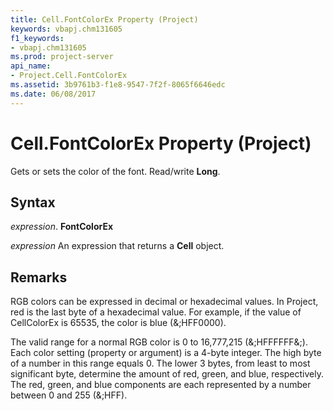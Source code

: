 ```yaml
---
title: Cell.FontColorEx Property (Project)
keywords: vbapj.chm131605
f1_keywords:
- vbapj.chm131605
ms.prod: project-server
api_name:
- Project.Cell.FontColorEx
ms.assetid: 3b9761b3-f1e8-9547-7f2f-8065f6646edc
ms.date: 06/08/2017
---
```



# Cell.FontColorEx Property (Project)

Gets or sets the color of the font. Read/write **Long**.


## Syntax

 _expression_. **FontColorEx**

 _expression_ An expression that returns a **Cell** object.


## Remarks

RGB colors can be expressed in decimal or hexadecimal values. In Project, red is the last byte of a hexadecimal value. For example, if the value of CellColorEx is 65535, the color is blue (&;HFF0000). 

The valid range for a normal RGB color is 0 to 16,777,215 (&;HFFFFFF&;). Each color setting (property or argument) is a 4-byte integer. The high byte of a number in this range equals 0. The lower 3 bytes, from least to most significant byte, determine the amount of red, green, and blue, respectively. The red, green, and blue components are each represented by a number between 0 and 255 (&;HFF). 


